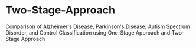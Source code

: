 # Two-Stage-Approach
Comparison of Alzheimer's Disease, Parkinson's Disease, Autism Spectrum Disorder, and Control Classification using One-Stage Approach and Two-Stage Approach
